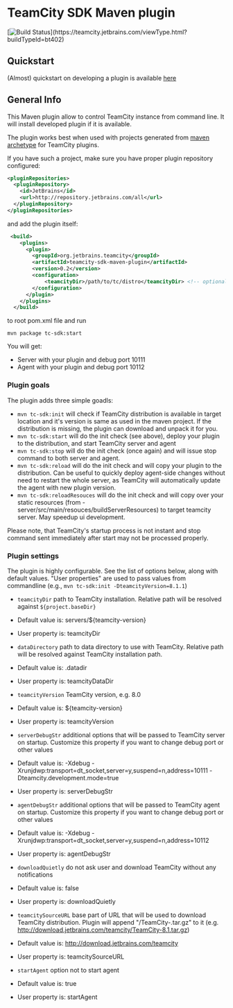 TeamCity SDK Maven plugin
=========================
[![Build Status](https://teamcity.jetbrains.com/app/rest/builds/buildType:(id:bt402)/statusIcon)](https://teamcity.jetbrains.com/viewType.html?buildTypeId=bt402)

## Quickstart

 (Almost) quickstart on developing a plugin is available [here](https://github.com/nskvortsov/teamcity-sdk-maven-plugin/wiki/Developing-TeamCity-plugin)

## General Info

This Maven plugin allow to control TeamCity instance from command line. It will install developed plugin if it is available. 

The plugin works best when used with projects generated from [maven archetype](http://confluence.jetbrains.com/display/TCD8/Developing+Plugins+Using+Maven#DevelopingPluginsUsingMaven-MavenArchetypes) for TeamCity plugins.

If you have such a project, make sure you have proper plugin repository configured:
```xml
<pluginRepositories>
  <pluginRepository>
    <id>JetBrains</id>
    <url>http://repository.jetbrains.com/all</url>
  </pluginRepository>
</pluginRepositories>
```
and add the plugin itself:

```xml
 <build>
    <plugins>
      <plugin>
        <groupId>org.jetbrains.teamcity</groupId>
        <artifactId>teamcity-sdk-maven-plugin</artifactId>
        <version>0.2</version>
        <configuration>
            <teamcityDir>/path/to/tc/distro</teamcityDir> <!-- optional -->
        </configuration>
      </plugin>
    </plugins>
  </build>
```
to root pom.xml file and run

```mvn package tc-sdk:start```

You will get:
* Server with your plugin and debug port 10111
* Agent with your plugin and debug port  10112

### Plugin goals

The plugin adds three simple goadls:

* ```mvn tc-sdk:init``` will check if TeamCity distribution is available in target location and it's version is same as used in the maven project. If the distribution is missing, the plugin can download and unpack it for you.
* ```mvn tc-sdk:start``` will do the init check (see above), deploy your plugin to the distribution, and start TeamCity server and agent
* ```mvn tc-sdk:stop``` will do the init check (once again) and will issue stop command to both server and agent.
* ```mvn tc-sdk:reload``` will do the init check and will copy your plugin to the distribution. Can be useful to quickly deploy agent-side changes without need to restart the whole server, as TeamCity will automatically update the agent with new plugin version.
* ```mvn tc-sdk:reloadResouces``` will do the init check and will copy over your static resources (from <plugin>-server/src/main/resouces/buildServerResources) to target teamcity server. May speedup ui development.

Please note, that TeamCity's startup process is not instant and stop command sent immediately after start may not be processed properly.

### Plugin settings

The plugin is highly configurable. See the list of options below, along with default values. "User properties" are used to pass values from commandline (e.g., ```mvn tc-sdk:init -DteamcityVersion=8.1.1```)

- ```teamcityDir```	path to TeamCity installation. Relative path will be resolved against ```${project.baseDir}```
 - Default value is: servers/${teamcity-version}
 - User property is: teamcityDir

- ```dataDirectory``` 	path to data directory to use with TeamCity. Relative path will be resolved against TeamCity installation path.
 - Default value is: .datadir
 - User property is: teamcityDataDir

- ```teamcityVersion``` TeamCity version, e.g. 8.0
 - Default value is: ${teamcity-version}
 - User property is: teamcityVersion

- ```serverDebugStr``` 	additional options that will be passed to TeamCity server on startup. Customize this property if you want to change debug port or other values
 - Default value is: -Xdebug -Xrunjdwp:transport=dt_socket,server=y,suspend=n,address=10111 -Dteamcity.development.mode=true
 - User property is: serverDebugStr

- ```agentDebugStr``` 	additional options that will be passed to TeamCity agent on startup. Customize this property if you want to change debug port or other values
 - Default value is: -Xdebug -Xrunjdwp:transport=dt_socket,server=y,suspend=n,address=10112
 - User property is: agentDebugStr

- ```downloadQuietly``` do not ask user and download TeamCity without any notifications
 - Default value is: false
 - User property is: downloadQuietly

- ```teamcitySourceURL``` base part of URL that will be used to download TeamCity distribution. Plugin will append "/TeamCity-<version>.tar.gz" to it (e.g. http://download.jetbrains.com/teamcity/TeamCity-8.1.tar.gz)
 - Default value is: http://download.jetbrains.com/teamcity
 - User property is: teamcitySourceURL

- ```startAgent``` option not to start agent
 - Default value is: true
 - User property is: startAgent

